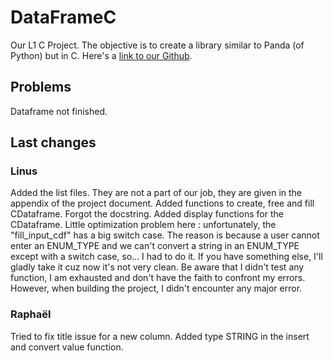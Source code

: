 # DataFrameC

Our L1 C Project. The objective is to create a library similar to Panda (of Python) but in C.
Here's a [link to our Github](https://github.com/Fullbust505/CDataFrame).

## Problems

Dataframe not finished.

## Last changes

### Linus

Added the list files. They are not a part of our job, they are given in the appendix of the project document.
Added functions to create, free and fill CDataframe. Forgot the docstring. Added display functions for the CDataframe.
Little optimization problem here : unfortunately, the "fill_input_cdf" has a big switch case. The reason is because a user cannot enter an ENUM_TYPE and we can't convert a string in an ENUM_TYPE except with a switch case, so... I had to do it. If you have something else, I'll gladly take it cuz now it's not very clean.
Be aware that I didn't test any function, I am exhausted and don't have the faith to confront my errors. However, when building the project, I didn't encounter any major error.

### Raphaël

Tried to fix title issue for a new column.
Added type STRING in the insert and convert value function.
